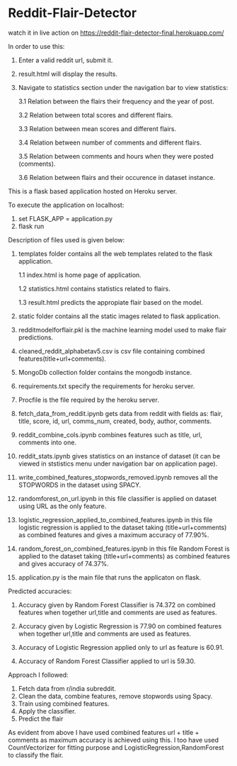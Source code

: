 # Reddit-Flair-Detector

watch it in live action on https://reddit-flair-detector-final.herokuapp.com/

In order to use this:
1. Enter a valid reddit url, submit it.
2. result.html will display the results.
3. Navigate to statistics section under the navigation bar to view statistics:
   
   3.1 Relation between the flairs their frequency and the year of post.
   
   3.2 Relation between total scores and different flairs.
   
   3.3 Relation between mean scores and different flairs.
   
   3.4 Relation between number of comments and different flairs.
   
   3.5 Relation between comments and hours when they were posted (comments).
   
   3.6 Relation between flairs and their occurence in dataset instance.

This is a flask based application hosted on Heroku server.

To execute the application on localhost:
  1. set FLASK_APP = application.py
  2. flask run
  
Description of files used is given below:
  1. templates folder contains all the web templates related to the flask application.
     
     1.1 index.html is home page of application.
     
     1.2 statistics.html contains statistics related to flairs.
     
     1.3 result.html predicts the appropiate flair based on the model.
     
  2. static folder contains all the static images related to flask application.
  3. redditmodelforflair.pkl is the machine learning model used to make flair predictions.
  4. cleaned_reddit_alphabetav5.csv is csv file containing combined features(title+url+comments).
  5. MongoDb collection folder contains the mongodb instance.
  6. requirements.txt specify the requirements for heroku server.
  7. Procfile is the file required by the heroku server.
  8. fetch_data_from_reddit.ipynb gets data from reddit with fields as: flair, title, score, id, url, comms_num, created, body, author,      comments.
  9. reddit_combine_cols.ipynb combines features such as title, url, comments into one.
  10. reddit_stats.ipynb gives statistics on an instance of dataset (it can be viewed in ststistics menu under navigation bar on               application page).
  11. write_combined_features_stopwords_removed.ipynb removes all the STOPWORDS in the dataset using SPACY.
  12. randomforest_on_url.ipynb in this file classifier is applied on dataset using URL as the only feature.
  13. logistic_regression_applied_to_combined_features.ipynb in this file logistic regression is applied to the dataset taking                 (title+url+comments) as combined features and gives a maximum accuracy of 77.90%.
  14. random_forest_on_combined_features.ipynb in this file Random Forest is applied to the dataset taking (title+url+comments) as             combined features and gives accuracy of 74.37%. 
  15. application.py is the main file that runs the applicaton on flask.
  
Predicted accuracies:  
  
1. Accuracy given by Random Forest Classifier is 74.372 on combined features when together url,title and comments are used as features.

2. Accuracy given by Logistic Regression is 77.90 on combined features when together url,title and comments are used as features.

3. Accuracy of Logistic Regression applied only to url as feature is 60.91.

4. Accuracy of Random Forest Classifier applied to url is 59.30.

Approach I followed:

1. Fetch data from r/india subreddit.
2. Clean the data, combine features, remove stopwords using Spacy.
3. Train using combined features.
4. Apply the classifier.
5. Predict the flair

As evident from above I have used combined features url + title + comments as maximum accuracy is achieved using this. I too have used CountVectorizer for fitting purpose and LogisticRegression,RandomForest to classify the flair.


